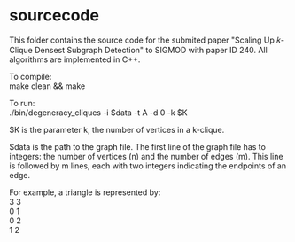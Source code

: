 # sourcecode

This folder contains the source code for the submited paper "Scaling Up 𝑘-Clique Densest Subgraph Detection" to SIGMOD with paper ID 240. All algorithms are implemented in C++. 

To compile:  
    make clean && make

To run:  
    ./bin/degeneracy_cliques -i $data -t A -d 0 -k $K
    
$K is the parameter k, the number of vertices in a k-clique. 

$data is the path to the graph file. The first line of the graph file has to integers: the number of vertices (n) and the number of edges (m). This line is followed by m lines, each with two integers indicating the endpoints of an edge. 

For example, a triangle is represented by:  
3 3  
0 1  
0 2  
1 2  
